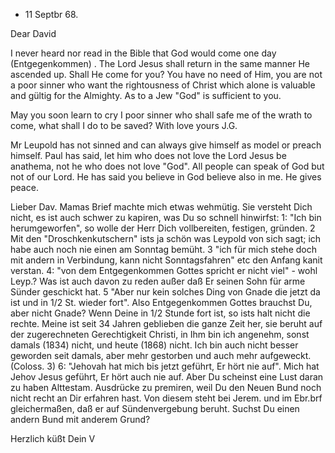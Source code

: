 + 11 Septbr 68.

Dear David

I never heard nor read in the Bible that God would come one day (Entgegenkommen) <schreibt Papa hinein>. The Lord Jesus shall return in the same manner He ascended up. Shall He come for you? You have no need of Him, you are not a poor sinner who want the rightousness of Christ which alone is valuable and gültig for the Almighty. As to a Jew "God" is sufficient to you.

May you soon learn to cry I poor sinner who shall safe me of the wrath to come, what shall I do to be saved?
 With love
 yours J.G.

Mr Leupold has not sinned and can always give himself as model or preach himself. Paul has said, let him who does not love the Lord Jesus be anathema, not he who does not love "God". All people can speak of God but not of our Lord. He has said you believe in God believe also in me. He gives peace.


Lieber Dav. Mamas Brief machte mich etwas wehmütig. Sie versteht Dich nicht, es ist auch schwer zu kapiren, was Du so schnell hinwirfst: 1: "Ich bin herumgeworfen", so wolle der Herr Dich vollbereiten, festigen, gründen. 2 Mit den "Droschkenkutschern" ists ja schön was Leypold von sich sagt; ich habe auch noch nie einen am Sonntag bemüht. 3 "ich für mich stehe doch mit andern in Verbindung, kann nicht Sonntagsfahren" etc den Anfang kanit verstan. 4: "von dem Entgegenkommen Gottes spricht er nicht viel" - wohl Leyp.? Was ist auch davon zu reden außer daß Er seinen Sohn für arme Sünder geschickt hat. 5 "Aber nur kein solches Ding von Gnade die jetzt da ist und in 1/2 St. wieder fort". Also Entgegenkommen Gottes brauchst Du, aber nicht Gnade? Wenn Deine in 1/2 Stunde fort ist, so ists halt nicht die rechte. Meine ist seit 34 Jahren geblieben die ganze Zeit her, sie beruht auf der zugerechneten Gerechtigkeit Christi, in Ihm bin ich angenehm, sonst damals (1834) nicht, und heute (1868) nicht. Ich bin auch nicht besser geworden seit damals, aber mehr gestorben und auch mehr aufgeweckt. (Coloss. 3) 6: "Jehovah hat mich bis jetzt geführt, Er hört nie auf". Mich hat Jehov Jesus geführt, Er hört auch nie auf. Aber Du scheinst eine Lust daran zu haben Alttestam. Ausdrücke zu premiren, weil Du den Neuen Bund noch nicht recht an Dir erfahren hast. Von diesem steht bei Jerem. und im Ebr.brf gleichermaßen, daß er auf Sündenvergebung beruht. Suchst Du einen andern Bund mit anderem Grund?

 Herzlich küßt Dein
 V
